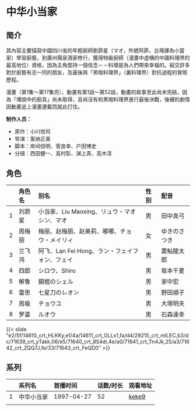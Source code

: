 # 中华小当家


## 简介

其內容主要描寫中國四川省的年輕廚師劉昴星（マオ，外號阿昴，台灣譯為小當家）學習廚藝，到廣州陽泉酒家修行，獲得特級廚師（漫畫中虛構的中國料理界的最高地位）資格，因為主角堅持一個信念－－料理是為人們帶來幸福的。結交許多對於廚藝有志一同的朋友，及最後與「黑暗料理界」（裏料理界）對抗過程的冒險歷程。

漫畫（第1集～第17集完）、動畫有第1話～第52話，動畫的故事至此尚未完結，因為「傳說中的廚具」尚未取得，且尚沒有和黑暗料理界進行最後決戰，後續的劇情因動畫追上漫畫連載而就此打住。

**制作人员：**
- 原作：小川悦司
- 导演：案纳正美
- 脚本：岸间信明、菅良幸、户田博史
- 分镜：西田健一、高村彰、渊上真、高木淳

## 角色

|     |   角色名   |   别名  | 性别 |  配音  |
|:--- |:------  |:----      |:---  |:--   |
| 1 | 刘昴星 | 小当家、Liu Maoxing、リュウ・マオシン、マオ | 男 | 田中真弓 |
| 2 | 周梅丽 | 梅丽、赵梅丽、赵美莉、嘟嘟、チョウ・メイリィ | 女 | ゆきのさつき |
| 3 | 兰飞鸿 | 阿飞、Lan Fei Hong、ラン・フェイフォン、フェイ | 男 | 置鮎龍太郎 |
| 4 | 四郎 | シロウ、Shiro | 男 | 坂本千夏 |
| 5 | 解鲁 | 鋼棍のシェル | 男 | 家中宏 |
| 6 | 雷恩 | 七星刀のレオン | 男 | 野田順子 |
| 7 | 周瑜 | チョウユ | 男 | 大塚明夫 |
| 8 | 罗鋈 | ルオウ | 男 | 石森達幸 |

{{< slide "e2/5f/14610_crt_HLKKy,e1/4a/14611_crt_GLLx1,fa/d4/29215_crt_mlLEC,b3/dc/71639_crt_yTakk,06/e5/71640_crt_8S4di,4e/a0/71641_crt_Tn4Jk,25/a3/71642_crt_ZQQ7J,fe/33/71643_crt_FeQD0" >}}

## 系列

|     | 系列名   | 首播时间       | 话数/时长 | 观看地址                                                    |
| :-- | :---- | :--------- | :---- | :------------------------------------------------------ |
| 1   | 中华小当家 | 1997-04-27 | 52    | [keke9](https://www.keke9.app/play/29319-4-259825.html) |
|     |       |            |       |                                                         |



